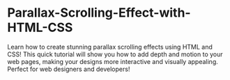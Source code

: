 # Parallax-Scrolling-Effect-with-HTML-CSS
Learn how to create stunning parallax scrolling effects using HTML and CSS! This quick tutorial will show you how to add depth and motion to your web pages, making your designs more interactive and visually appealing. Perfect for web designers and developers!
